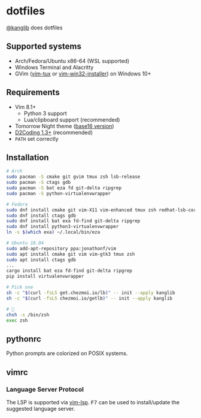 # dotfiles

[@kanglib](https://github.com/kanglib) does dotfiles

## Supported systems

- Arch/Fedora/Ubuntu x86-64 (WSL supported)
- Windows Terminal and Alacritty
- GVim ([vim-tux](https://tuxproject.de/projects/vim) or
  [vim-win32-installer](https://github.com/vim/vim-win32-installer/releases))
  on Windows 10+

## Requirements

- Vim 8.1+
  - Python 3 support
  - Lua/clipboard support (recommended)
- Tomorrow Night theme
  ([base16 version](https://github.com/chriskempson/base16-templates-source))
- [D2Coding 1.3+](https://github.com/naver/d2codingfont/releases/latest)
  (recommended)
- `PATH` set correctly

## Installation

```sh
# Arch
sudo pacman -S cmake git gvim tmux zsh lsb-release
sudo pacman -S ctags gdb
sudo pacman -S bat eza fd git-delta ripgrep
sudo pacman -S python-virtualenvwrapper

# Fedora
sudo dnf install cmake git vim-X11 vim-enhanced tmux zsh redhat-lsb-core
sudo dnf install ctags gdb
sudo dnf install bat exa fd-find git-delta ripgrep
sudo dnf install python3-virtualenvwrapper
ln -s $(which exa) ~/.local/bin/eza

# Ubuntu 18.04
sudo add-apt-repository ppa:jonathonf/vim
sudo apt install cmake git vim vim-gtk3 tmux zsh
sudo apt install ctags gdb
...
cargo install bat eza fd-find git-delta ripgrep
pip install virtualenvwrapper

# Pick one
sh -c "$(curl -fsLS get.chezmoi.io/lb)" -- init --apply kanglib
sh -c "$(curl -fsLS chezmoi.io/getlb)" -- init --apply kanglib

# 🚀
chsh -s /bin/zsh
exec zsh
```

## pythonrc

Python prompts are colorized on POSIX systems.

## vimrc

### Language Server Protocol

The LSP is supported via [vim-lsp](https://github.com/prabirshrestha/vim-lsp).
<kbd>F7</kbd> can be used to install/update the suggested language server.

